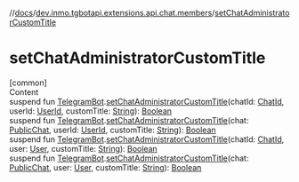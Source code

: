 //[docs](../../index.md)/[dev.inmo.tgbotapi.extensions.api.chat.members](index.md)/[setChatAdministratorCustomTitle](set-chat-administrator-custom-title.md)



# setChatAdministratorCustomTitle  
[common]  
Content  
suspend fun [TelegramBot](../dev.inmo.tgbotapi.bot/index.md#%5Bdev.inmo.tgbotapi.bot%2FTelegramBot%2F%2F%2FPointingToDeclaration%2F%5D%2FClasslikes%2F625018081).[setChatAdministratorCustomTitle](set-chat-administrator-custom-title.md)(chatId: [ChatId](../dev.inmo.tgbotapi.types/-chat-id/index.md), userId: [UserId](../dev.inmo.tgbotapi.types/index.md#%5Bdev.inmo.tgbotapi.types%2FUserId%2F%2F%2FPointingToDeclaration%2F%5D%2FClasslikes%2F625018081), customTitle: [String](https://kotlinlang.org/api/latest/jvm/stdlib/kotlin/-string/index.html)): [Boolean](https://kotlinlang.org/api/latest/jvm/stdlib/kotlin/-boolean/index.html)  
suspend fun [TelegramBot](../dev.inmo.tgbotapi.bot/index.md#%5Bdev.inmo.tgbotapi.bot%2FTelegramBot%2F%2F%2FPointingToDeclaration%2F%5D%2FClasslikes%2F625018081).[setChatAdministratorCustomTitle](set-chat-administrator-custom-title.md)(chat: [PublicChat](../dev.inmo.tgbotapi.types.chat.abstracts/-public-chat/index.md), userId: [UserId](../dev.inmo.tgbotapi.types/index.md#%5Bdev.inmo.tgbotapi.types%2FUserId%2F%2F%2FPointingToDeclaration%2F%5D%2FClasslikes%2F625018081), customTitle: [String](https://kotlinlang.org/api/latest/jvm/stdlib/kotlin/-string/index.html)): [Boolean](https://kotlinlang.org/api/latest/jvm/stdlib/kotlin/-boolean/index.html)  
suspend fun [TelegramBot](../dev.inmo.tgbotapi.bot/index.md#%5Bdev.inmo.tgbotapi.bot%2FTelegramBot%2F%2F%2FPointingToDeclaration%2F%5D%2FClasslikes%2F625018081).[setChatAdministratorCustomTitle](set-chat-administrator-custom-title.md)(chatId: [ChatId](../dev.inmo.tgbotapi.types/-chat-id/index.md), user: [User](../dev.inmo.tgbotapi.types/-user/index.md), customTitle: [String](https://kotlinlang.org/api/latest/jvm/stdlib/kotlin/-string/index.html)): [Boolean](https://kotlinlang.org/api/latest/jvm/stdlib/kotlin/-boolean/index.html)  
suspend fun [TelegramBot](../dev.inmo.tgbotapi.bot/index.md#%5Bdev.inmo.tgbotapi.bot%2FTelegramBot%2F%2F%2FPointingToDeclaration%2F%5D%2FClasslikes%2F625018081).[setChatAdministratorCustomTitle](set-chat-administrator-custom-title.md)(chat: [PublicChat](../dev.inmo.tgbotapi.types.chat.abstracts/-public-chat/index.md), user: [User](../dev.inmo.tgbotapi.types/-user/index.md), customTitle: [String](https://kotlinlang.org/api/latest/jvm/stdlib/kotlin/-string/index.html)): [Boolean](https://kotlinlang.org/api/latest/jvm/stdlib/kotlin/-boolean/index.html)  



